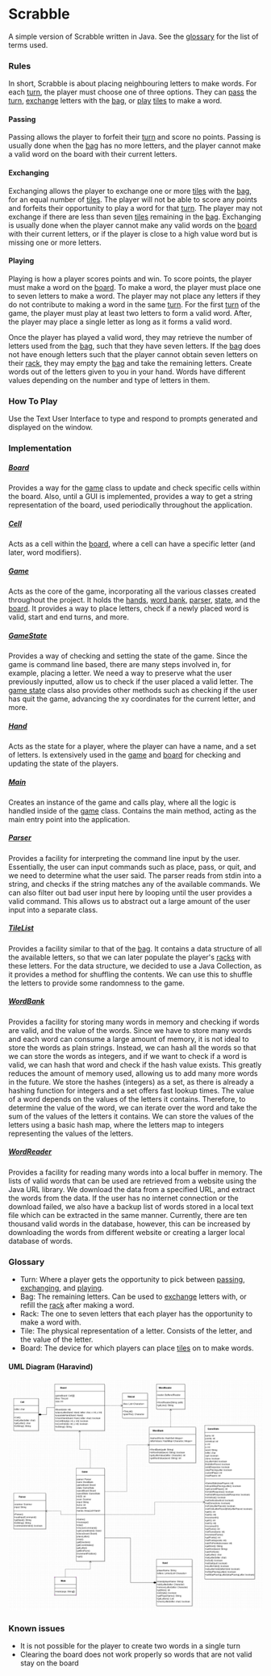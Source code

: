 # Scrabble

A simple version of Scrabble written in Java. See the [glossary](#Glossary) for the list of terms used.

### Rules

In short, Scrabble is about placing neighbouring letters to make words. For each [turn](#Glossary), the player must choose one of three options. They can [pass](#Passing) the [turn](#Glossary), [exchange](#Exchanging) letters with the [bag](#Glossary), or [play](#Playing) [tiles](#Glossary) to make a word.

#### Passing

Passing allows the player to forfeit their [turn](#Glossary) and score no points. Passing is usually done when the [bag](#Glossary) has no more letters, and the player cannot make a valid word on the board with their current letters.

#### Exchanging

Exchanging allows the player to exchange one or more [tiles](#Glossary) with the [bag](#Glossary), for an equal number of [tiles](#Glossary). The player will not be able to score any points and forfeits their opportunity to play a word for that [turn](#Glossary). The player may not exchange if there are less than seven [tiles](#Glossary) remaining in the [bag](#Glossary). Exchanging is usually done when the player cannot make any valid words on the [board](#Glossary) with their current letters, or if the player is close to a high value word but is missing one or more letters.

#### Playing

Playing is how a player scores points and win. To score points, the player must make a word on the [board](#Glossary). To make a word, the player must place one to seven letters to make a word. The player may not place any letters if they do not contribute to making a word in the same [turn](#Glossary). For the first [turn](#Glossary) of the game, the player must play at least two letters to form a valid word. After, the player may place a single letter as long as it forms a valid word.

Once the player has played a valid word, they may retrieve the number of letters used from the [bag](#Glossary), such that they have seven letters. If the [bag](#Glossary) does not have enough letters such that the player cannot obtain seven letters on their [rack](#Glossary), they may empty the [bag](#Glossary) and take the remaining letters.
Create words out of the letters given to you in your hand. Words have different values depending on the number and type of letters in them.

### How To Play

Use the Text User Interface to type and respond to prompts generated and displayed on the window.

### Implementation

##### [Board](src/Board.java)

Provides a way for the [game](#Game) class to update and check specific cells within the board. Also, until a GUI is implemented, provides a way to get a string representation of the board, used periodically throughout the application.

##### [Cell](src/Cell.java)

Acts as a cell within the [board](#Glossary), where a cell can have a specific letter (and later, word modifiers). 

##### [Game](src/Game.java)

Acts as the core of the game, incorporating all the various classes created throughout the project. It holds the [hands](#Hand), [word bank](#WordBank), [parser](#Parser), [state](#State), and the [board](#Board). It provides a way to place letters, check if a newly placed word is valid, start and end turns, and more.

##### [GameState](src/GameState.java)

Provides a way of checking and setting the state of the game. Since the game is command line based, there are many steps involved in, for example, placing a letter. We need a way to preserve what the user previously inputted, allow us to check if the user placed a valid letter. The [game state](#GameState) class also provides other methods such as checking if the user has quit the game, advancing the xy coordinates for the current letter, and more.

##### [Hand](src/Hand.java)

Acts as the state for a player, where the player can have a name, and a set of letters. Is extensively used in the [game](#Game) and [board](#Board) for checking and updating the state of the players.

##### [Main](src/Main.java)

Creates an instance of the game and calls play, where all the logic is handled inside of the [game](#Game) class. Contains the main method, acting as the main entry point into the application.

##### [Parser](src/Parser.java)

Provides a facility for interpreting the command line input by the user. Essentially, the user can input commands such as place, pass, or quit, and we need to determine what the user said. The parser reads from stdin into a string, and checks if the string matches any of the available commands. We can also filter out bad user input here by looping until the user provides a valid command. This allows us to abstract out a large amount of the user input into a separate class.

##### [TileList](src/TileList.java)

Provides a facility similar to that of the [bag](#Glossary). It contains a data structure of all the available letters, so that we can later populate the player's [racks](#Glossary) with these letters. For the data structure, we decided to use a Java Collection, as it provides a method for shuffling the contents. We can use this to shuffle the letters to provide some randomness to the game.

##### [WordBank](src/WordBank.java)

Provides a facility for storing many words in memory and checking if words are valid, and the value of the words. Since we have to store many words and each word can consume a large amount of memory, it is not ideal to store the words as plain strings. Instead, we can hash all the words so that we can store the words as integers, and if we want to check if a word is valid, we can hash that word and check if the hash value exists. This greatly reduces the amount of memory used, allowing us to add many more words in the future. We store the hashes (integers) as a set, as there is already a hashing function for integers and a set offers fast lookup times. The value of a word depends on the values of the letters it contains. Therefore, to determine the value of the word, we can iterate over the word and take the sum of the values of the letters it contains. We can store the values of the letters using a basic hash map, where the letters map to integers representing the values of the letters.

##### [WordReader](src/WordReader.java)

Provides a facility for reading many words into a local buffer in memory. The lists of valid words that can be used are retrieved from a website using the Java URL library. We download the data from a specified URL, and extract the words from the data. If the user has no internet connection or the download failed, we also have a backup list of words stored in a local text file which can be extracted in the same manner. Currently, there are ten thousand valid words in the database, however, this can be increased by downloading the words from different website or creating a larger local database of words.

### Glossary

- Turn: Where a player gets the opportunity to pick between [passing](#Passing), [exchanging](#Exchanging), and [playing](#Playing).
- Bag: The remaining letters. Can be used to [exchange](#Exchange) letters with, or refill the [rack](#Glossary) after making a word.
- Rack: The one to seven letters that each player has the opportunity to make a word with.
- Tile: The physical representation of a letter. Consists of the letter, and the value of the letter.
- Board: The device for which players can place [tiles](#Glossary) on to make words.

#### UML Diagram (Haravind)

![](UML.png)

### Known issues

- It is not possible for the player to create two words in a single turn
- Clearing the board does not work properly so words that are not valid stay on the board
